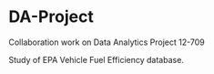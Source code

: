 # DA-Project
Collaboration work on Data Analytics Project 12-709

Study of EPA Vehicle Fuel Efficiency database.
